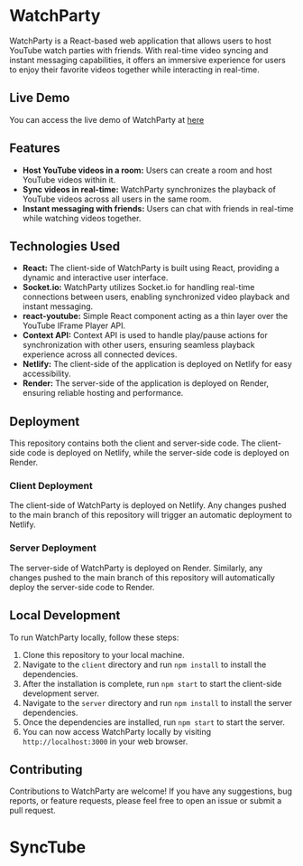 # WatchParty
WatchParty is a React-based web application that allows users to host YouTube watch parties with friends. With real-time video syncing and instant messaging capabilities, it offers an immersive experience for users to enjoy their favorite videos together while interacting in real-time.
## Live Demo
You can access the live demo of WatchParty at [here](https://watchtogether-live.netlify.app)
## Features

- **Host YouTube videos in a room:** Users can create a room and host YouTube videos within it.
- **Sync videos in real-time:** WatchParty synchronizes the playback of YouTube videos across all users in the same room.
- **Instant messaging with friends:** Users can chat with friends in real-time while watching videos together.

## Technologies Used

- **React:** The client-side of WatchParty is built using React, providing a dynamic and interactive user interface.
- **Socket.io:** WatchParty utilizes Socket.io for handling real-time connections between users, enabling synchronized video playback and instant messaging.
- **react-youtube:** Simple React component acting as a thin layer over the YouTube IFrame Player API.
- **Context API:** Context API is used to handle play/pause actions for synchronization with other users, ensuring seamless playback experience across all connected devices.
- **Netlify:** The client-side of the application is deployed on Netlify for easy accessibility.
- **Render:** The server-side of the application is deployed on Render, ensuring reliable hosting and performance.

## Deployment

This repository contains both the client and server-side code. The client-side code is deployed on Netlify, while the server-side code is deployed on Render.

### Client Deployment

The client-side of WatchParty is deployed on Netlify. Any changes pushed to the main branch of this repository will trigger an automatic deployment to Netlify.

### Server Deployment

The server-side of WatchParty is deployed on Render. Similarly, any changes pushed to the main branch of this repository will automatically deploy the server-side code to Render.

## Local Development

To run WatchParty locally, follow these steps:

1. Clone this repository to your local machine.
2. Navigate to the `client` directory and run `npm install` to install the dependencies.
3. After the installation is complete, run `npm start` to start the client-side development server.
4. Navigate to the `server` directory and run `npm install` to install the server dependencies.
5. Once the dependencies are installed, run `npm start` to start the server.
6. You can now access WatchParty locally by visiting `http://localhost:3000` in your web browser.

## Contributing

Contributions to WatchParty are welcome! If you have any suggestions, bug reports, or feature requests, please feel free to open an issue or submit a pull request.
# SyncTube

